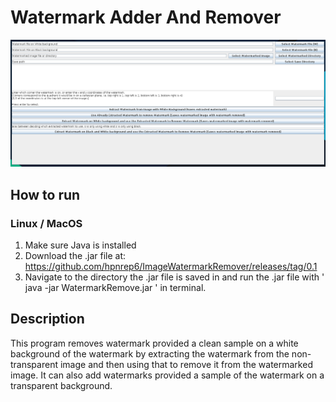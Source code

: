 # Watermark Adder And Remover

![Screenshot of application](https://github.com/hpnrep6/ImageWatermarkRemover/blob/master/screenshot.png?raw=true)

## How to run

### Linux / MacOS

1. Make sure Java is installed 
2. Download the .jar file at:
https://github.com/hpnrep6/ImageWatermarkRemover/releases/tag/0.1
3. Navigate to the directory the .jar file is saved in and run the .jar file with ' java -jar WatermarkRemove.jar ' in terminal.

## Description

This program removes watermark provided a clean sample on a white background of the watermark by extracting the watermark from the non-transparent image and then using that to remove it from the watermarked image. It can also add watermarks provided a sample of the watermark on a transparent background.


